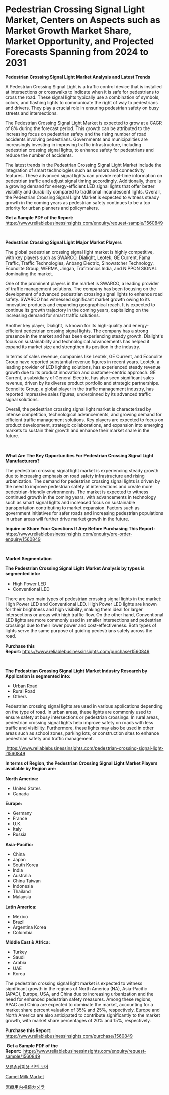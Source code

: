 <p><h1>Pedestrian Crossing Signal Light Market, Centers on Aspects such as Market Growth Market Share, Market Opportunity, and Projected Forecasts Spanning from 2024 to 2031</h1></p><p><strong>Pedestrian Crossing Signal Light Market Analysis and Latest Trends</strong></p>
<p><p>A Pedestrian Crossing Signal Light is a traffic control device that is installed at intersections or crosswalks to indicate when it is safe for pedestrians to cross the road. These signal lights typically use a combination of symbols, colors, and flashing lights to communicate the right of way to pedestrians and drivers. They play a crucial role in ensuring pedestrian safety on busy streets and intersections.</p><p>The Pedestrian Crossing Signal Light Market is expected to grow at a CAGR of 8% during the forecast period. This growth can be attributed to the increasing focus on pedestrian safety and the rising number of road accidents involving pedestrians. Governments and municipalities are increasingly investing in improving traffic infrastructure, including pedestrian crossing signal lights, to enhance safety for pedestrians and reduce the number of accidents.</p><p>The latest trends in the Pedestrian Crossing Signal Light Market include the integration of smart technologies such as sensors and connectivity features. These advanced signal lights can provide real-time information on pedestrian traffic and adjust signal timing accordingly. Additionally, there is a growing demand for energy-efficient LED signal lights that offer better visibility and durability compared to traditional incandescent lights. Overall, the Pedestrian Crossing Signal Light Market is expected to witness steady growth in the coming years as pedestrian safety continues to be a top priority for urban planners and policymakers.</p></p>
<p><strong>Get a Sample PDF of the Report:&nbsp;</strong> <a href="https://www.reliablebusinessinsights.com/enquiry/request-sample/1560849">https://www.reliablebusinessinsights.com/enquiry/request-sample/1560849</a></p>
<p>&nbsp;</p>
<p><strong>Pedestrian Crossing Signal Light Major Market Players</strong></p>
<p><p>The global pedestrian crossing signal light market is highly competitive, with key players such as SWARCO, Dialight, Leotek, GE Current, Fama Traffic, Traffic Technologies, Anbang Electric, Sinowatcher Technology, Econolite Group, WERMA, Jingan, Trafitronics India, and NIPPON SIGNAL dominating the market. </p><p>One of the prominent players in the market is SWARCO, a leading provider of traffic management solutions. The company has been focusing on the development of advanced pedestrian crossing signal lights to enhance road safety. SWARCO has witnessed significant market growth owing to its innovative products and expanding geographical reach. It is expected to continue its growth trajectory in the coming years, capitalizing on the increasing demand for smart traffic solutions.</p><p>Another key player, Dialight, is known for its high-quality and energy-efficient pedestrian crossing signal lights. The company has a strong presence in the market and has been experiencing steady growth. Dialight's focus on sustainability and technological advancements has helped it expand its market size and strengthen its position in the industry.</p><p>In terms of sales revenue, companies like Leotek, GE Current, and Econolite Group have reported substantial revenue figures in recent years. Leotek, a leading provider of LED lighting solutions, has experienced steady revenue growth due to its product innovation and customer-centric approach. GE Current, a subsidiary of General Electric, has also seen significant sales revenue, driven by its diverse product portfolio and strategic partnerships. Econolite Group, a global player in the traffic management industry, has reported impressive sales figures, underpinned by its advanced traffic signal solutions.</p><p>Overall, the pedestrian crossing signal light market is characterized by intense competition, technological advancements, and growing demand for efficient traffic management solutions. Key players are expected to focus on product development, strategic collaborations, and expansion into emerging markets to sustain their growth and enhance their market share in the future.</p></p>
<p>&nbsp;</p>
<p><strong>What Are The Key Opportunities For Pedestrian Crossing Signal Light Manufacturers?</strong></p>
<p><p>The pedestrian crossing signal light market is experiencing steady growth due to increasing emphasis on road safety infrastructure and rising urbanization. The demand for pedestrian crossing signal lights is driven by the need to improve pedestrian safety at intersections and create more pedestrian-friendly environments. The market is expected to witness continued growth in the coming years, with advancements in technology such as smart signal lights and increased focus on sustainable transportation contributing to market expansion. Factors such as government initiatives for safer roads and increasing pedestrian populations in urban areas will further drive market growth in the future.</p></p>
<p><strong>Inquire or Share Your Questions If Any Before Purchasing This Report:</strong> <a href="https://www.reliablebusinessinsights.com/enquiry/pre-order-enquiry/1560849">https://www.reliablebusinessinsights.com/enquiry/pre-order-enquiry/1560849</a></p>
<p>&nbsp;</p>
<p><strong>Market Segmentation</strong></p>
<p><strong>The Pedestrian Crossing Signal Light Market Analysis by types is segmented into:</strong></p>
<p><ul><li>High Power LED</li><li>Conventional LED</li></ul></p>
<p><p>There are two main types of pedestrian crossing signal lights in the market: High Power LED and Conventional LED. High Power LED lights are known for their brightness and high visibility, making them ideal for larger intersections or areas with high traffic flow. On the other hand, Conventional LED lights are more commonly used in smaller intersections and pedestrian crossings due to their lower power and cost-effectiveness. Both types of lights serve the same purpose of guiding pedestrians safely across the road.</p></p>
<p><strong>Purchase this Report:&nbsp;</strong><a href="https://www.reliablebusinessinsights.com/purchase/1560849">https://www.reliablebusinessinsights.com/purchase/1560849</a></p>
<p>&nbsp;</p>
<p><strong>The Pedestrian Crossing Signal Light Market Industry Research by Application is segmented into:</strong></p>
<p><ul><li>Urban Road</li><li>Rural Road</li><li>Others</li></ul></p>
<p><p>Pedestrian crossing signal lights are used in various applications depending on the type of road. In urban areas, these lights are commonly used to ensure safety at busy intersections or pedestrian crossings. In rural areas, pedestrian crossing signal lights help improve safety on roads with less traffic and visibility. Furthermore, these lights may also be used in other areas such as school zones, parking lots, or construction sites to enhance pedestrian safety and traffic management.</p></p>
<p><a href="https://www.reliablebusinessinsights.com/pedestrian-crossing-signal-light-r1560849">&nbsp;https://www.reliablebusinessinsights.com/pedestrian-crossing-signal-light-r1560849</a></p>
<p><strong>In terms of Region, the Pedestrian Crossing Signal Light Market Players available by Region are:</strong></p>
<p>
    <p> <strong> North America: </strong>
        <ul>
            <li>United States</li>
            <li>Canada</li>
        </ul>
        </p> 
    <p> <strong> Europe: </strong>
        <ul>
            <li>Germany</li>
            <li>France</li>
            <li>U.K.</li>
            <li>Italy</li>
            <li>Russia</li>
        </ul>
        </p> 
    <p> <strong> Asia-Pacific: </strong>
        <ul>
            <li>China</li>
            <li>Japan</li>
            <li>South Korea</li>
            <li>India</li>
            <li>Australia</li>
            <li>China Taiwan</li>
            <li>Indonesia</li>
            <li>Thailand</li>
            <li>Malaysia</li>
        </ul>
        </p> 
    <p> <strong> Latin America: </strong>
        <ul>
            <li>Mexico</li>
            <li>Brazil</li>
            <li>Argentina Korea</li>
            <li>Colombia</li>
        </ul>
        </p> 
    <p> <strong> Middle East & Africa: </strong>
        <ul>
            <li>Turkey</li>
            <li>Saudi</li>
            <li>Arabia</li>
            <li>UAE</li>
            <li>Korea</li>
        </ul>
    </p>
    </p>
<p><p>The pedestrian crossing signal light market is expected to witness significant growth in the regions of North America (NA), Asia-Pacific (APAC), Europe, USA, and China due to increasing urbanization and the need for enhanced pedestrian safety measures. Among these regions, APAC and China are expected to dominate the market, accounting for a market share percent valuation of 35% and 25%, respectively. Europe and North America are also anticipated to contribute significantly to the market growth, with market share percentages of 20% and 15%, respectively.</p></p>
<p><strong>Purchase this Report: </strong><a href="https://www.reliablebusinessinsights.com/purchase/1560849">https://www.reliablebusinessinsights.com/purchase/1560849</a></p>
<p>&nbsp;<strong>Get a Sample PDF of the Report:&nbsp;&nbsp;</strong><a href="https://www.reliablebusinessinsights.com/enquiry/request-sample/1560849">https://www.reliablebusinessinsights.com/enquiry/request-sample/1560849</a></p>
<p><strong></strong></p>
<p><p><a href="https://medium.com/@boydsmitham726/2024%EB%85%84%EB%B6%80%ED%84%B0-2031%EB%85%84%EA%B9%8C%EC%A7%80%EC%9D%98-%EA%B8%80%EB%A1%9C%EB%B2%8C-%EC%9A%B0%EC%B8%A1-%EA%B0%9C%ED%8F%90%ED%98%95-%ED%98%84%EA%B4%80%EB%AC%B8-%EC%8B%9C%EC%9E%A5-%EA%B8%B0%ED%9A%8C-%EB%B0%8F-%EC%98%88%EC%B8%A1-f708f6b7f72d">오른손잡이용 전면 도어</a></p><p><a href="https://github.com/mdmisese/Market-Research-Report-List-1/blob/main/camel-milk-market.md">Camel Milk Market</a></p><p><a href="https://github.com/AaronVargas43/Market-Research-Report-List-2/blob/main/7959285153370.md">医療用内視鏡カメラ</a></p></p>